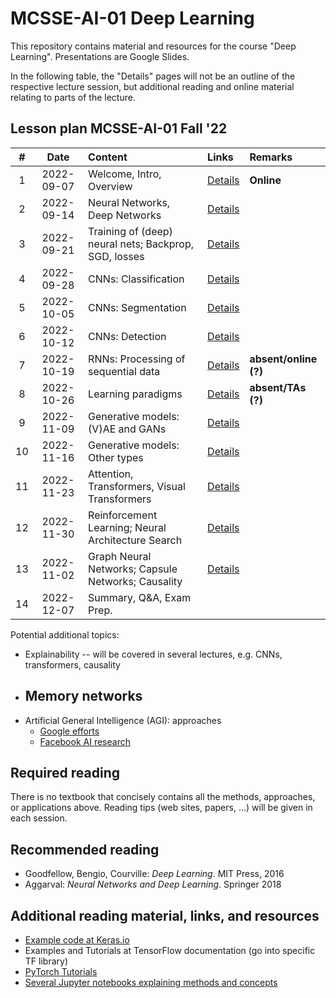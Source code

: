 # MCSSE-AI-01 Deep Learning

This repository contains material and resources for the course "Deep Learning". Presentations are Google Slides. 

In the following table, the "Details" pages will not be an outline of the respective lecture session, but additional reading and online material relating to parts of the lecture.

## Lesson plan MCSSE-AI-01 Fall '22

| # | Date | Content | Links | Remarks |
| :---: | :---: | :--- | :--- | :--- |
| 1 | 2022-09-07 | Welcome, Intro, Overview | [Details](https://docs.google.com/presentation/d/13x8WuYhWd5O--dNKJVFPcmrTewG3Hk8mqLX6bHUrqQc/edit?usp=sharing) | **Online** |
| 2 | 2022-09-14 | Neural Networks, Deep Networks | [Details](classes/Class2.md) | |
| 3 | 2022-09-21 | Training of (deep) neural nets; Backprop, SGD, losses | [Details](classes/Class3.md) | |
| 4 | 2022-09-28 | CNNs: Classification | [Details](classes/Class4.md) | |
| 5 | 2022-10-05 | CNNs: Segmentation | [Details](classes/Class5.md) | |
| 6 | 2022-10-12 | CNNs: Detection | [Details](classes/Class6.md) | |
| 7 | 2022-10-19 | RNNs: Processing of sequential data | [Details](classes/Class7.md) | **absent/online (?)** |
| 8 | 2022-10-26 | Learning paradigms | [Details](classes/Class8.md) | **absent/TAs (?)** |
| 9 | 2022-11-09 | Generative models: (V)AE and GANs | [Details](classes/Class9.md) | |
| 10 | 2022-11-16 | Generative models: Other types | [Details](classes/Class10.md) | |
| 11 | 2022-11-23 | Attention, Transformers, Visual Transformers | [Details](classes/Class11.md) | |
| 12 | 2022-11-30 | Reinforcement Learning; Neural Architecture Search | [Details](classes/Class12.md) | |
| 13 | 2022-11-02 | Graph Neural Networks; Capsule Networks; Causality | [Details](classes/Class13.md) | |
| 14 | 2022-12-07 | Summary, Q&A, Exam Prep. | | |

Potential additional topics:
- Explainability -- will be covered in several lectures, e.g. CNNs, transformers, causality
- Memory networks
  - 
- Artificial General Intelligence (AGI): approaches
  - [Google efforts](https://deepmind.com/blog/article/generally-capable-agents-emerge-from-open-ended-play)
  - [Facebook AI research]()

## Required reading

There is no textbook that concisely contains all the methods, approaches, or applications above. Reading tips (web sites, papers, ...) will be given in each session.

## Recommended reading

- Goodfellow, Bengio, Courville: *Deep Learning*. MIT Press, 2016
- Aggarval: *Neural Networks and Deep Learning*. Springer 2018

## Additional reading material, links, and resources
- [Example code at Keras.io](https://keras.io/examples/)
- Examples and Tutorials at TensorFlow documentation (go into specific TF library)
- [PyTorch Tutorials](https://pytorch.org/tutorials/)
- [Several Jupyter notebooks explaining methods and concepts](https://uvadlc-notebooks.readthedocs.io/en/latest/index.html)
